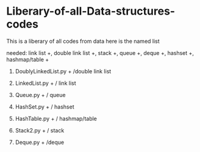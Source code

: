# Liberary-of-all-Data-structures-codes
This is a liberary of all codes from data here is the named list

needed: link list +, double link list +, stack +, queue +, deque +, hashset +, hashmap/table +

1) DoublyLinkedList.py  + /double link list

2) LinkedList.py  + / link list

3) Queue.py + / queue

4) HashSet.py + / hashset

5) HashTable.py + / hashmap/table

6) Stack2.py + / stack

7) Deque.py + /deque
